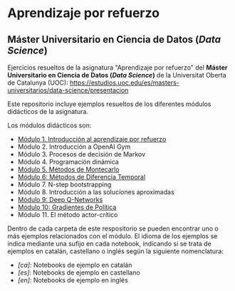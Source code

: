 # Aprendizaje por refuerzo

## Máster Universitario en Ciencia de Datos (_Data Science_)

Ejercicios resueltos de la asignatura "Aprendizaje por refuerzo" del __Máster Universitario en Ciencia de Datos (_Data Science_)__ de la Universitat Oberta de Catalunya (UOC):
https://estudios.uoc.edu/es/masters-universitarios/data-science/presentacion

Este repositorio incluye ejemplos resueltos de los diferentes módulos didácticos de la asignatura. 

Los módulos didácticos son:
- [Módulo 1. Introducción al aprendizaje por refuerzo](./M01/)
- Módulo 2. Introducción a OpenAI Gym
- Módulo 3. Procesos de decisión de Markov
- Módulo 4. Programación dinámica
- [Módulo 5. Métodos de Montecarlo](./M05/)
- [Módulo 6: Métodos de Diferencia Temporal](./M06/)
- Módulo 7. N-step bootstrapping
- Módulo 8. Introducción a las soluciones aproximadas
- [Módulo 9: Deep Q-Networks](./M09/)
- [Módulo 10: Gradientes de Política](./M10/)
- Módulo 11. El método actor-crítico

Dentro de cada carpeta de este respositorio se pueden encontrar uno o más ejemplos relacionados con el módulo. El idioma de los ejemplos se indica mediante una sufijo en cada notebook, indicando si se trata de ejemplos en catalán, castellano o inglés según la siguiente nomenclatura:
- _[ca]_: Notebooks de ejemplo en catalán
- _[es]_: Notebooks de ejemplo en castellano
- _[en]_: Notebooks de ejemplo en inglés
